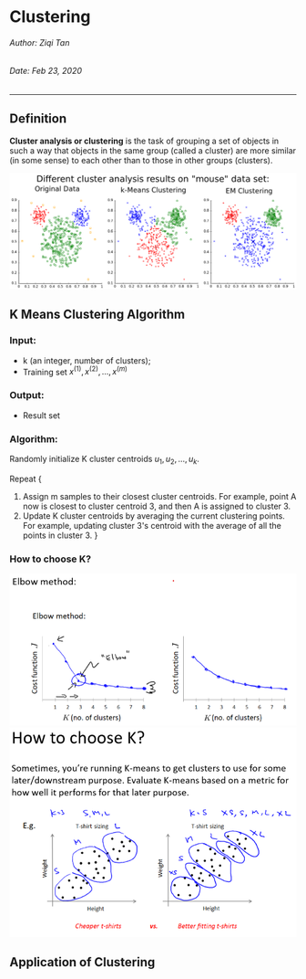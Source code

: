 # Clustering

###### Author: Ziqi Tan
###### Date: Feb 23, 2020
--- 

<script type="text/javascript" src="http://cdn.mathjax.org/mathjax/latest/MathJax.js?config=default"></script>

## Definition
**Cluster analysis or clustering** is the task of grouping a set of objects in such a way that objects in the same group (called a cluster) are more similar (in some sense) to each other than to those in other groups (clusters).

![alt text](./Clustering-Images/ClusterAnalysis_Mouse.png)

## K Means Clustering Algorithm

### Input:
- k (an integer, number of clusters);
- Training set ${x^{(1)}, x^{(2)}, ... , x^{(m)} }$

### Output:
- Result set 

### Algorithm:
Randomly initialize K cluster centroids $u_1, u_2, ... , u_k$.

Repeat {

1. Assign m samples to their closest cluster centroids.
For example, point A now is closest to cluster centroid 3, and then A is assigned to cluster 3.
2. Update K cluster centroids by averaging the current clustering points. 
For example, updating cluster 3's centroid with the average of all the points in cluster 3.
}

### How to choose K?
![alt text](./Clustering-Images/Elbow.png)
![alt text](./Clustering-Images/k-for-purpose.png)

## Application of Clustering

